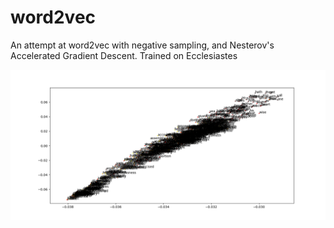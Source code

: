 # word2vec
An attempt at word2vec with negative sampling, and Nesterov's Accelerated Gradient Descent. Trained on Ecclesiastes

![image](mds_ecclesiastes.png)


